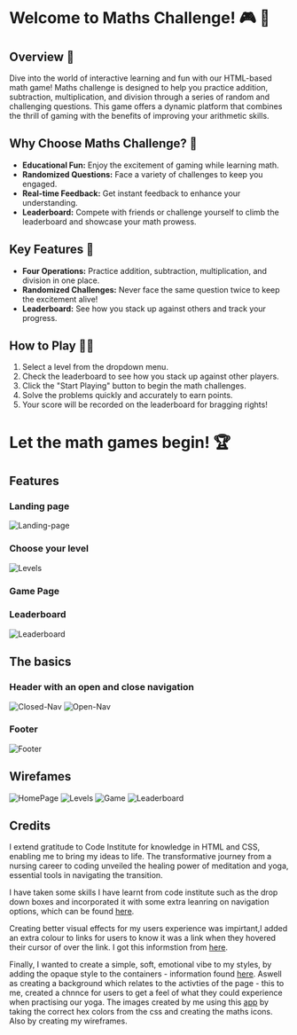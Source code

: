 # Welcome to Maths Challenge! :video_game: :star2:

## Overview :brain:
Dive into the world of interactive learning and fun with our HTML-based math game! Maths challenge is designed to help you practice addition, subtraction, multiplication, and division through a series of random and challenging questions. This game offers a dynamic platform that combines the thrill of gaming with the benefits of improving your arithmetic skills.

## Why Choose Maths Challenge? :thinking:
- **Educational Fun:** Enjoy the excitement of gaming while learning math.
- **Randomized Questions:** Face a variety of challenges to keep you engaged.
- **Real-time Feedback:** Get instant feedback to enhance your understanding.
- **Leaderboard:** Compete with friends or challenge yourself to climb the leaderboard and showcase your math prowess.

## Key Features :key:
- **Four Operations:** Practice addition, subtraction, multiplication, and division in one place.
- **Randomized Challenges:** Never face the same question twice to keep the excitement alive!
- **Leaderboard:** See how you stack up against others and track your progress.

## How to Play :book::open_book:
1. Select a level from the dropdown menu.
2. Check the leaderboard to see how you stack up against other players.
3. Click the "Start Playing" button to begin the math challenges.
4. Solve the problems quickly and accurately to earn points.
5. Your score will be recorded on the leaderboard for bragging rights!

# Let the math games begin! :trophy:


## Features 

### Landing page 
![Landing-page](docs/LandingPage.jpg)

### Choose your level
![Levels](docs/LevelsImg.jpg)

### Game Page


### Leaderboard
![Leaderboard](docs/Leaderboard.jpg)

## The basics

### Header with an open and close navigation
![Closed-Nav](docs/nav%20unopened.jpg)
![Open-Nav](docs/open%20nav.jpg)

### Footer
![Footer](docs/)



## Wirefames

![HomePage](docs/Homepage%20wireframe.jpg)
![Levels](docs/Levels%20wireframe%20.jpg)
![Game](docs/Game%20wireframe%20.jpg)
![Leaderboard](docs/Leaderboard%20wireframe.jpg)

## Credits

I extend gratitude to Code Institute for knowledge in HTML and CSS, enabling me to bring my ideas to life. The transformative journey from a nursing career to coding unveiled the healing power of meditation and yoga, essential tools in navigating the transition.

I have taken some skills I have learnt from code institute such as the drop down boxes and incorporated it with some extra leanring on navigation options, which can be found [here](<https://www.youtube.com/watch?v=iXKScihfSwE>).

Creating better visual effects for my users experience was impirtant,I added an extra colour to links for users to know it was a link when they hovered their cursor of over the link. I got this informstion from [here](<https://developer.mozilla.org/en-US/docs/Web/CSS/:hover#>). 

Finally, I wanted to create a simple, soft, emotional vibe to my styles, by adding the opaque style to the containers - information found [here](<https://developer.mozilla.org/en-US/docs/Learn/CSS/Howto/Make_box_transparent>). Aswell as creating a background which relates to the activties of the page - this to me, created a chnnce for users to get a feel of what they could experience when practising our yoga. The images created by me using this [app](<https://www.sketchbook.com>) by taking the correct hex colors from the css and creating the maths icons. Also by creating my wireframes. 
